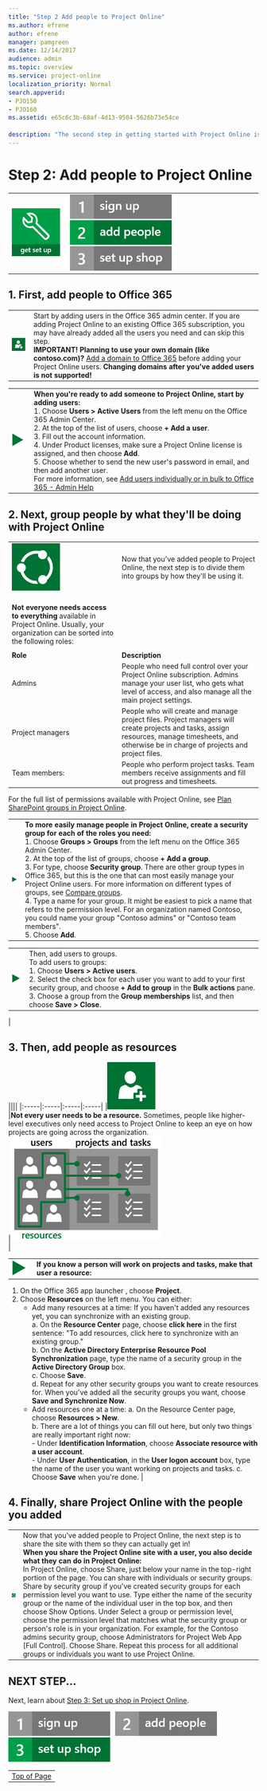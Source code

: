 ```yaml
---
title: "Step 2 Add people to Project Online"
ms.author: efrene
author: efrene
manager: pamgreen
ms.date: 12/14/2017
audience: admin
ms.topic: overview
ms.service: project-online
localization_priority: Normal
search.appverid:
- PJO150
- PJO160
ms.assetid: e65c6c3b-68af-4d13-9504-5626b73e54ce

description: "The second step in getting started with Project Online is adding the people who will use it."
---
```


# Step 2: Add people to Project Online

|||
|:-----|:-----|
|![Get set up](media/6b503a9c-4ef0-409b-ab56-09e804cfe0c3.png)           <br/> |[![Step 1: Sign up for Project Online](media/f82f0100-dc58-47d6-960a-28db901de6d8.png)](step-1-sign-up-for-project-online.md)          ![Step 2: Add people to Project Online](media/1e3028cb-08d7-482c-b57c-c2f24a4951a0.png)          [![Step 3: Set up shop in Project Online](media/e27ceef5-1c39-43e4-92ac-300d58fb65c8.png)](step-3-set-up-shop-in-project-online.md) <br/> |
   
## 1. First, add people to Office 365
<a name="__top"> </a>

|||
|:-----|:-----|
|![Add user](media/adf53af3-c248-4fd8-95fd-26c2a7cdb3e4.png)           <br/> |Start by adding users in the Office 365 admin center. If you are adding Project Online to an existing Office 365 subscription, you may have already added all the users you need and can skip this step.<br/>**IMPORTANT!** **Planning to use your own domain (like contoso.com)?** [Add a domain to Office 365](https://support.office.com/article/6383f56d-3d09-4dcb-9b41-b5f5a5efd611) before adding your Project Online users. **Changing domains after you've added users is not supported!**  |      
   
|||
|:-----|:-----|
|![Arrow](media/2005a697-28c3-44a3-9194-3a1e2af483ac.png)           <br/> |**When you're ready to add someone to Project Online, start by adding users:** <br/> 1. Choose **Users \> Active Users** from the left menu on the Office 365 Admin Center.<br/> 2. At the top of the list of users, choose **+ Add a user**.<br/>3.  Fill out the account information.<br/> 4. Under Product licenses, make sure a Project Online license is assigned, and then choose **Add**. <br/> 5. Choose whether to send the new user's password in email, and then add another user. <br/>For more information, see [Add users individually or in bulk to Office 365 - Admin Help](https://support.office.com/article/1970f7d6-03b5-442f-b385-5880b9c256ec) <br/> |
   

   
## 2. Next, group people by what they'll be doing with Project Online
<a name="__top"> </a>

|||
|:-----|:-----|
|![Share](media/94aea025-98ff-4a16-af99-3f91e31ed1e9.png)           <br/> |Now that you've added people to Project Online, the next step is to divide them into groups by how they'll be using it.  <br/>
  <br/> **Not everyone needs access to everything** available in Project Online. Usually, your organization can be sorted into the following roles:  <br/> |||
|||
|**Role**  <br/> |**Description**  <br/> |**Permission name**  <br/> |
|Admins  <br/> |People who need full control over your Project Online subscription. Admins manage your user list, who gets what level of access, and also manage all the main project settings.  <br/> |**Administrators for Project Web App [Full Control]** <br/> |
|Project managers  <br/> |People who will create and manage project files. Project managers will create projects and tasks, assign resources, manage timesheets, and otherwise be in charge of projects and project files.  <br/> |**Project Managers for Project Web App [Design, Manage Subsites]** <br/> |
|Team members:  <br/> |People who perform project tasks. Team members receive assignments and fill out progress and timesheets.  <br/> |**Team Members for Project Web App [Read]** <br/> |
   
For the full list of permissions available with Project Online, see [Plan SharePoint groups in Project Online](plan-sharepoint-groups-in-project-online.md).  <br/> 
   
|||
|:-----|:-----|
|![Arrow](media/2005a697-28c3-44a3-9194-3a1e2af483ac.png)           <br/> |**To more easily manage people in Project Online, create a security group for each of the roles you need:** <br/> 1. Choose **Groups \> Groups** from the left menu on the Office 365 Admin Center. <br/> 2. At the top of the list of groups, choose **+ Add a group**.<br/> 3. For type, choose **Security group**. There are other group types in Office 365, but this is the one that can most easily manage your Project Online users. For more information on different types of groups, see [Compare groups](https://go.microsoft.com/fwlink/?linkid=2006514).<br/>4. Type a name for your group. It might be easiest to pick a name that refers to the permission level. For an organization named Contoso, you could name your group "Contoso admins" or "Contoso team members".<br/>5. Choose **Add**. |
   
|||
|:-----|:-----|
|![Arrow](media/2005a697-28c3-44a3-9194-3a1e2af483ac.png)           <br/> |Then, add users to groups.  <br/> To add users to groups:  <br/> 1. Choose **Users \> Active users**.<br/>2. Select the check box for each user you want to add to your first security group, and choose **+ Add to group** in the **Bulk actions** pane.<br/>3. Choose a group from the **Group memberships** list, and then choose **Save \> Close**. |
   
|
   
## 3. Then, add people as resources
<a name="__top"> </a>

||||
|:-----|:-----|:-----|:-----|
|![Add user](media/adf53af3-c248-4fd8-95fd-26c2a7cdb3e4.png)           <br/> |**Not every user needs to be a resource.** Sometimes, people like higher-level executives only need access to Project Online to keep an eye on how projects are going across the organization.  <br/> |![Users and resources](media/2cc5476a-68eb-4f42-8ca4-6e1c672f2c0c.png)           <br/> |

   
|||
|:-----|:-----|
|![Arrow](media/2005a697-28c3-44a3-9194-3a1e2af483ac.png)           <br/> |**If you know a person will work on projects and tasks, make that user a resource:**
1. On the Office 365 app launcher , choose **Project**.
2. Choose **Resources** on the left menu. You can either: 
    * Add many resources at a time: If you haven't added any resources yet, you can synchronize with an existing group.   
        a. On the **Resource Center** page, choose **click here** in the first sentence: "To add resources, click here to synchronize with an existing group."  
        b. On the **Active Directory Enterprise Resource Pool Synchronization** page, type the name of a security group in the **Active Directory Group** box.  
        c. Choose **Save**.  
        d. Repeat for any other security groups you want to create resources for. When you've added all the security groups you want, choose **Save and Synchronize Now**. 
     * Add resources one at a time:
           a. On the Resource Center page, choose **Resources \> New**.  
           b. There are a lot of things you can fill out here, but only two things are really important right now:   
            - Under **Identification Information**, choose **Associate resource with a user account**.   
            - Under **User Authentication**, in the **User logon account** box, type the name of the user you want working on projects and tasks.
           c. Choose **Save** when you're done.  |
   

   
## 4. Finally, share Project Online with the people you added
<a name="__top"> </a>

|||
|:-----|:-----|
|![Share](media/94aea025-98ff-4a16-af99-3f91e31ed1e9.png)           <br/> |Now that you've added people to Project Online, the next step is to share the site with them so they can actually get in!  <br/> **When you share the Project Online site with a user, you also decide what they can do in Project Online:** <br/> In Project Online, choose Share, just below your name in the top-right portion of the page. You can share with individuals or security groups. Share by security group if you've created security groups for each permission level you want to use. Type either the name of the security group or the name of the individual user in the top box, and then choose Show Options. Under Select a group or permission level, choose the permission level that matches what the security group or person's role is in your organization. For example, for the Contoso admins security group, choose Administrators for Project Web App [Full Control]. Choose Share. Repeat this process for all additional groups or individuals you want to use Project Online. |
   
## NEXT STEP...
<a name="__top"> </a>

Next, learn about [Step 3: Set up shop in Project Online](step-3-set-up-shop-in-project-online.md).
  
[![Step 1: Sign up for Project Online](media/f82f0100-dc58-47d6-960a-28db901de6d8.png)](step-1-sign-up-for-project-online.md)![Step 2: Add people to Project Online](media/be1ca863-defe-4156-a5b1-68cea288476f.png)[![Step 3: Set up shop in Project Online](media/e002dacf-722f-4af8-9d22-b606d22a8051.png)](step-3-set-up-shop-in-project-online.md)
  
||
|:-----|
|[Top of Page](step-1-sign-up-for-project-online.md#__top)|
   

